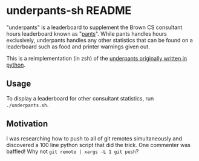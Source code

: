 underpants-sh README
====================
"underpants" is a leaderboard to supplement the Brown CS consultant hours
leaderboard known as "[pants](https://github.com/mcomella/slacks)". While pants
handles hours exclusively, underpants handles any other statistics that can be
found on a leaderboard such as food and printer warnings given out.

This is a reimplementation (in zsh) of the [underpants originally written in
python](https://github.com/mcomella/underpants).

Usage
-----
To display a leaderboard for other consultant statistics, run
`./underpants.sh`.

Motivation
----------
I was researching how to push to all of git remotes simultaneously and
discovered a 100 line python script that did the trick. One commenter was
baffled! Why not `git remote | xargs -L 1 git push`?

[underpants]: https://github.com/mcomella/underpants
